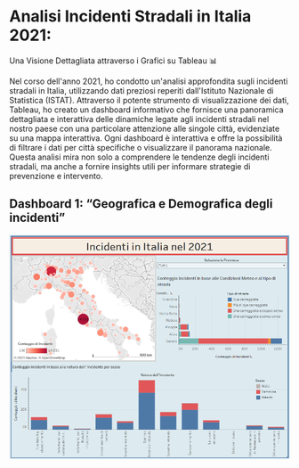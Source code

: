 # Analisi Incidenti Stradali in Italia 2021: 
Una Visione Dettagliata attraverso i Grafici su Tableau 📊

Nel corso dell'anno 2021, ho condotto un'analisi approfondita sugli incidenti stradali in Italia, utilizzando dati preziosi reperiti dall'Istituto Nazionale di Statistica (ISTAT). Attraverso il potente strumento di visualizzazione dei dati, Tableau, ho creato un dashboard informativo che fornisce una panoramica dettagliata e interattiva delle dinamiche legate agli incidenti stradali nel nostro paese con una particolare attenzione alle singole città, evidenziate su una mappa interattiva.
Ogni dashboard è interattiva e offre la possibilità di filtrare i dati per città specifiche o visualizzare il panorama nazionale. Questa analisi mira non solo a comprendere le tendenze degli incidenti stradali, ma anche a fornire insights utili per informare strategie di prevenzione e intervento.
## Dashboard 1: “Geografica e Demografica degli incidenti”
 ![Screenshot 202023-11-30 20095700.png](https://github.com/MonaJB/F2Informatica/blob/08ce90e76100867745e3ffdf7658999be367117f/Screenshot%202023-11-30%20095700.png)
